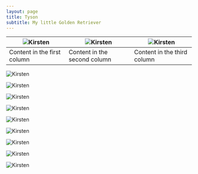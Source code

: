 ```yaml
---
layout: page
title: Tyson
subtitle: My little Golden Retriever
---
```


<i class="fas fa-paw"></i> <i class="fas fa-paw"></i> <i class="fas fa-paw"></i> 


![Kirsten](assets/img/Tyson1.jpg) | ![Kirsten](assets/img/Tyson2.jpg) | ![Kirsten](assets/img/Tyson3.jpg)
------------ | ------------- | ------------- 
Content in the first column | Content in the second column | Content in the third column







![Kirsten](assets/img/Tyson4.jpg)

![Kirsten](assets/img/Tyson5.jpg)

![Kirsten](assets/img/Tyson6.jpg)

![Kirsten](assets/img/Tyson7.jpg)

![Kirsten](assets/img/Tyson8.jpg)

![Kirsten](assets/img/Tyson9.jpg)

![Kirsten](assets/img/Tyson10.jpg)

![Kirsten](assets/img/Tyson11.jpg)

![Kirsten](assets/img/Tyson12.jpg)


